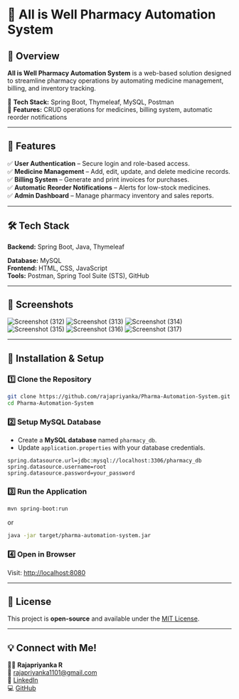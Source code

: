 # 💊 All is Well Pharmacy Automation System  

## 🚀 Overview  
**All is Well Pharmacy Automation System** is a web-based solution designed to streamline pharmacy operations by automating medicine management, billing, and inventory tracking.  

🔹 **Tech Stack:** Spring Boot, Thymeleaf, MySQL, Postman  
🔹 **Features:** CRUD operations for medicines, billing system, automatic reorder notifications  

---

## 🌟 Features  
✅ **User Authentication** – Secure login and role-based access.  
✅ **Medicine Management** – Add, edit, update, and delete medicine records.  
✅ **Billing System** – Generate and print invoices for purchases.  
✅ **Automatic Reorder Notifications** – Alerts for low-stock medicines.  
✅ **Admin Dashboard** – Manage pharmacy inventory and sales reports.  

---

## 🛠 Tech Stack  
**Backend:** Spring Boot, Java, Thymeleaf

**Database:** MySQL  
**Frontend:** HTML, CSS, JavaScript  
**Tools:** Postman, Spring Tool Suite (STS), GitHub  

---

## 📸 Screenshots  

![Screenshot (312)](https://github.com/user-attachments/assets/ab312fc4-8405-4dfd-8648-2056e85dced9)
![Screenshot (313)](https://github.com/user-attachments/assets/b7bcefb9-c4ba-4313-8d94-6e108506fab6)
![Screenshot (314)](https://github.com/user-attachments/assets/c85c0456-dbec-4fc4-9aed-6ed9e836b720)
![Screenshot (315)](https://github.com/user-attachments/assets/bc855614-bbfc-44a7-8334-f6364942d98c)
![Screenshot (316)](https://github.com/user-attachments/assets/838ca015-343f-474b-83ff-93fb2af72457)
![Screenshot (317)](https://github.com/user-attachments/assets/936509d8-f804-4ce8-9df3-9e62ea87ac4b)



---

## 🚀 Installation & Setup  
### 1️⃣ Clone the Repository  
```bash
git clone https://github.com/rajapriyanka/Pharma-Automation-System.git
cd Pharma-Automation-System
```

### 2️⃣ Setup MySQL Database  
- Create a **MySQL database** named `pharmacy_db`.  
- Update `application.properties` with your database credentials.  

```properties
spring.datasource.url=jdbc:mysql://localhost:3306/pharmacy_db
spring.datasource.username=root
spring.datasource.password=your_password
```

### 3️⃣ Run the Application  
```bash
mvn spring-boot:run
```
or  
```bash
java -jar target/pharma-automation-system.jar
```

### 4️⃣ Open in Browser  
Visit: [http://localhost:8080](http://localhost:8080)  

---

## 📜 License  
This project is **open-source** and available under the [MIT License](LICENSE).  

---

## 💡 Connect with Me!  
👩‍💻 **Rajapriyanka R**  
📧 [rajapriyanka1101@gmail.com](mailto:rajapriyanka1101@gmail.com)  
🔗 [LinkedIn](https://www.linkedin.com/in/rajapriyankar/)  
💻 [GitHub](https://github.com/rajapriyanka/)  
